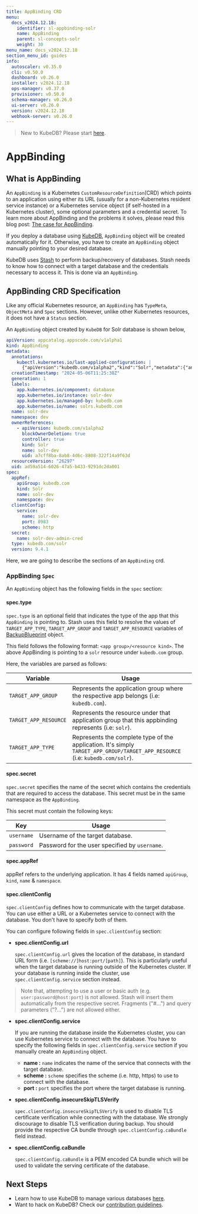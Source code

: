 ```yaml
---
title: AppBinding CRD
menu:
  docs_v2024.12.18:
    identifier: sl-appbinding-solr
    name: AppBinding
    parent: sl-concepts-solr
    weight: 30
menu_name: docs_v2024.12.18
section_menu_id: guides
info:
  autoscaler: v0.35.0
  cli: v0.50.0
  dashboard: v0.26.0
  installer: v2024.12.18
  ops-manager: v0.37.0
  provisioner: v0.50.0
  schema-manager: v0.26.0
  ui-server: v0.26.0
  version: v2024.12.18
  webhook-server: v0.26.0
---
```


> New to KubeDB? Please start [here](/docs/v2024.12.18/README).

# AppBinding

## What is AppBinding

An `AppBinding` is a Kubernetes `CustomResourceDefinition`(CRD) which points to an application using either its URL (usually for a non-Kubernetes resident service instance) or a Kubernetes service object (if self-hosted in a Kubernetes cluster), some optional parameters and a credential secret. To learn more about AppBinding and the problems it solves, please read this blog post: [The case for AppBinding](https://appscode.com/blog/post/the-case-for-appbinding).

If you deploy a database using [KubeDB](https://kubedb.com/docs/latest/welcome/), `AppBinding` object will be created automatically for it. Otherwise, you have to create an `AppBinding` object manually pointing to your desired database.

KubeDB uses [Stash](https://appscode.com/products/stash/) to perform backup/recovery of databases. Stash needs to know how to connect with a target database and the credentials necessary to access it. This is done via an `AppBinding`.

## AppBinding CRD Specification

Like any official Kubernetes resource, an `AppBinding` has `TypeMeta`, `ObjectMeta` and `Spec` sections. However, unlike other Kubernetes resources, it does not have a `Status` section.

An `AppBinding` object created by `KubeDB` for Solr database is shown below,

```yaml
apiVersion: appcatalog.appscode.com/v1alpha1
kind: AppBinding
metadata:
  annotations:
    kubectl.kubernetes.io/last-applied-configuration: |
      {"apiVersion":"kubedb.com/v1alpha2","kind":"Solr","metadata":{"annotations":{},"name":"solr-dev","namespace":"dev"},"spec":{"monitor":{"agent":"prometheus.io/builtin"},"replicas":3,"solrModules":["s3-repository","gcs-repository","prometheus-exporter"],"storage":{"accessModes":["ReadWriteOnce"],"resources":{"requests":{"storage":"1Gi"}},"storageClassName":"linode-block-storage"},"deletionPolicy":"Delete","version":"9.4.1","zookeeperRef":{"name":"zoo-dev","namespace":"dev"}}}
  creationTimestamp: "2024-05-06T11:25:38Z"
  generation: 1
  labels:
    app.kubernetes.io/component: database
    app.kubernetes.io/instance: solr-dev
    app.kubernetes.io/managed-by: kubedb.com
    app.kubernetes.io/name: solrs.kubedb.com
  name: solr-dev
  namespace: dev
  ownerReferences:
    - apiVersion: kubedb.com/v1alpha2
      blockOwnerDeletion: true
      controller: true
      kind: Solr
      name: solr-dev
      uid: a7cff8ba-8ab8-4d6c-8808-322f14a9f63d
  resourceVersion: "26297"
  uid: ad59a514-6026-47a5-b433-9291dc2da001
spec:
  appRef:
    apiGroup: kubedb.com
    kind: Solr
    name: solr-dev
    namespace: dev
  clientConfig:
    service:
      name: solr-dev
      port: 8983
      scheme: http
  secret:
    name: solr-dev-admin-cred
  type: kubedb.com/solr
  version: 9.4.1
```

Here, we are going to describe the sections of an `AppBinding` crd.

### AppBinding `Spec`

An `AppBinding` object has the following fields in the `spec` section:

#### spec.type

`spec.type` is an optional field that indicates the type of the app that this `AppBinding` is pointing to. Stash uses this field to resolve the values of `TARGET_APP_TYPE`, `TARGET_APP_GROUP` and `TARGET_APP_RESOURCE` variables of [BackupBlueprint](https://appscode.com/products/stash/latest/concepts/crds/backupblueprint/) object.

This field follows the following format: `<app group>/<resource kind>`. The above AppBinding is pointing to a `solr` resource under `kubedb.com` group.

Here, the variables are parsed as follows:

|       Variable        | Usage                                                                                                                         |
| --------------------- |-------------------------------------------------------------------------------------------------------------------------------|
| `TARGET_APP_GROUP`    | Represents the application group where the respective app belongs (i.e: `kubedb.com`).                                        |
| `TARGET_APP_RESOURCE` | Represents the resource under that application group that this appbinding represents (i.e: `solr`).                           |
| `TARGET_APP_TYPE`     | Represents the complete type of the application. It's simply `TARGET_APP_GROUP/TARGET_APP_RESOURCE` (i.e: `kubedb.com/solr`). |

#### spec.secret

`spec.secret` specifies the name of the secret which contains the credentials that are required to access the database. This secret must be in the same namespace as the `AppBinding`.

This secret must contain the following keys:

| Key        | Usage                                          |
| ---------- | ---------------------------------------------- |
| `username` | Username of the target database.               |
| `password` | Password for the user specified by `username`. |



#### spec.appRef
appRef refers to the underlying application. It has 4 fields named `apiGroup`, `kind`, `name` & `namespace`.

#### spec.clientConfig

`spec.clientConfig` defines how to communicate with the target database. You can use either a URL or a Kubernetes service to connect with the database. You don't have to specify both of them.

You can configure following fields in `spec.clientConfig` section:

- **spec.clientConfig.url**

  `spec.clientConfig.url` gives the location of the database, in standard URL form (i.e. `[scheme://]host:port/[path]`). This is particularly useful when the target database is running outside of the Kubernetes cluster. If your database is running inside the cluster, use `spec.clientConfig.service` section instead.

> Note that, attempting to use a user or basic auth (e.g. `user:password@host:port`) is not allowed. Stash will insert them automatically from the respective secret. Fragments ("#...") and query parameters ("?...") are not allowed either.

- **spec.clientConfig.service**

  If you are running the database inside the Kubernetes cluster, you can use Kubernetes service to connect with the database. You have to specify the following fields in `spec.clientConfig.service` section if you manually create an `AppBinding` object.

  - **name :** `name` indicates the name of the service that connects with the target database.
  - **scheme :** `scheme` specifies the scheme (i.e. http, https) to use to connect with the database.
  - **port :** `port` specifies the port where the target database is running.

- **spec.clientConfig.insecureSkipTLSVerify**

  `spec.clientConfig.insecureSkipTLSVerify` is used to disable TLS certificate verification while connecting with the database. We strongly discourage to disable TLS verification during backup. You should provide the respective CA bundle through `spec.clientConfig.caBundle` field instead.

- **spec.clientConfig.caBundle**

  `spec.clientConfig.caBundle` is a PEM encoded CA bundle which will be used to validate the serving certificate of the database.

## Next Steps

- Learn how to use KubeDB to manage various databases [here](/docs/v2024.12.18/guides/README).
- Want to hack on KubeDB? Check our [contribution guidelines](/docs/v2024.12.18/CONTRIBUTING).
